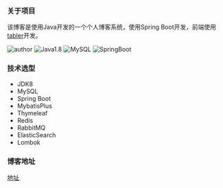 ### 关于项目

该博客是使用Java开发的一个个人博客系统，使用Spring Boot开发，前端使用[tabler](https://github.com/tabler/tabler)开发。

![author](https://img.shields.io/badge/Author-wxb-green) ![Java1.8](https://img.shields.io/badge/Java-1.8-red) ![MySQL](https://img.shields.io/badge/MySQL-8.0.19-blue) ![SpringBoot](https://img.shields.io/badge/SpringBoot-2.2.4.RELEASE-brightgreen)

### 技术选型

-   JDK8
-   MySQL
-   Spring Boot
-   MybatisPlus
-   Thymeleaf
-   Redis
-   RabbitMQ
-   ElasticSearch
-   Lombok

### 博客地址

[地址](http://112.126.59.115)





